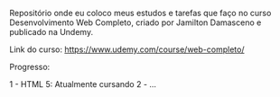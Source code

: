 Repositório onde eu coloco meus estudos e tarefas que faço no curso Desenvolvimento Web Completo, criado por Jamilton Damasceno e publicado na Undemy.

Link do curso: https://www.udemy.com/course/web-completo/

Progresso:

1 - HTML 5: Atualmente cursando
2 - ...
